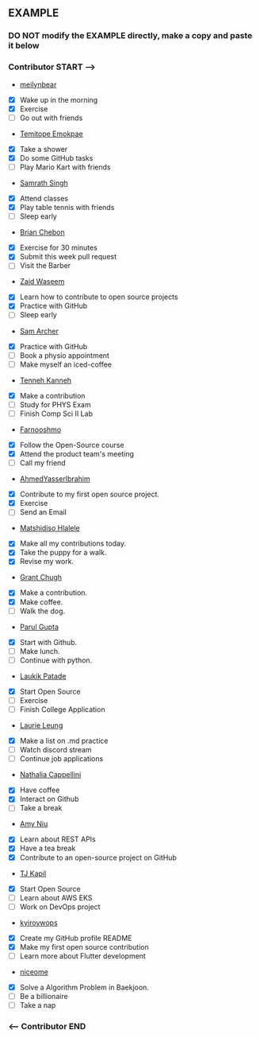 ## EXAMPLE

### DO NOT modify the EXAMPLE directly, make a copy and paste it below

### Contributor START -->

- [meilynbear](https://www.github.com/meilynbear)
- [x] Wake up in the morning
- [x] Exercise
- [ ] Go out with friends

- [Temitope Emokpae](https://github.com/temokpae3)
- [x] Take a shower
- [x] Do some GitHub tasks
- [ ] Play Mario Kart with friends

- [Samrath Singh](https://github.com/DSam327)
- [x] Attend classes
- [x] Play table tennis with friends
- [ ] Sleep early

- [Brian Chebon](https://github.com/Chebon-breezy)
- [x] Exercise for 30 minutes
- [x] Submit this week pull request
- [ ] Visit the Barber

- [Zaid Waseem](https://github.com/ZaidWaseem7)
- [x] Learn how to contribute to open source projects
- [x] Practice with GitHub
- [ ] Sleep early

- [Sam Archer](https://github.com/MxSamArcher)
- [x] Practice with GitHub
- [ ] Book a physio appointment
- [ ] Make myself an iced-coffee

- [Tenneh Kanneh](https://github.com/tennehkanneh)
- [x] Make a contribution
- [ ] Study for PHYS Exam
- [ ] Finish Comp Sci II Lab

- [Farnooshmo](https://github.com/Farnooshmo)
- [x] Follow the Open-Source course
- [x] Attend the product team's meeting
- [ ] Call my friend

- [AhmedYasserIbrahim](https://github.com/AhmedYasserIbrahim)
- [x] Contribute to my first open source project.
- [x] Exercise
- [ ] Send an Email

- [Matshidiso Hlalele](https://github.com/Tshidycodes)
- [x] Make all my contributions today.
- [x] Take the puppy for a walk.
- [x] Revise my work.

- [Grant Chugh](https://github.com/grantchugh)
- [x] Make a contribution.
- [x] Make coffee.
- [ ] Walk the dog.

- [Parul Gupta](https://github.com/pgupta-21)
- [x] Start with Github.
- [ ] Make lunch.
- [ ] Continue with python.

- [Laukik Patade](https://github.com/LaukikPatade)
- [X] Start Open Source
- [ ] Exercise
- [ ] Finish College Application

- [Laurie Leung](https://github.com/witchybread)
- [X] Make a list on .md practice
- [ ] Watch discord stream
- [ ] Continue job applications

- [Nathalia Cappellini](https://github.com/nathaliacappellini)
- [X] Have coffee
- [X] Interact on Github
- [ ] Take a break

- [Amy Niu](https://github.com/amyemmaniu)
- [X] Learn about REST APIs
- [X] Have a tea break
- [X] Contribute to an open-source project on GitHub

- [TJ Kapil](https://github.com/TJKapilDevOps)
- [X] Start Open Source
- [ ] Learn about AWS EKS
- [ ] Work on DevOps project 

- [kyiroywops](https://github.com/kyiroywops)
- [x] Create my GitHub profile README
- [x] Make my first open source contribution
- [ ] Learn more about Flutter development

- [niceome](https://github.com/niceome)
- [x] Solve a Algorithm Problem in Baekjoon.
- [ ] Be a billionaire
- [ ] Take a nap 

### <-- Contributor END



